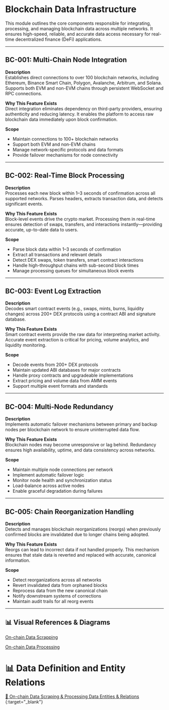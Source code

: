 # Blockchain Data Infrastructure

This module outlines the core components responsible for integrating, processing, and managing blockchain data across multiple networks. It ensures high-speed, reliable, and accurate data access necessary for real-time decentralized finance (DeFi) applications.

---

## BC-001: Multi-Chain Node Integration

**Description**  
Establishes direct connections to over 100 blockchain networks, including Ethereum, Binance Smart Chain, Polygon, Avalanche, Arbitrum, and Solana. Supports both EVM and non-EVM chains through persistent WebSocket and RPC connections.

**Why This Feature Exists**  
Direct integration eliminates dependency on third-party providers, ensuring authenticity and reducing latency. It enables the platform to access raw blockchain data immediately upon block confirmation.

**Scope**

- Maintain connections to 100+ blockchain networks
- Support both EVM and non-EVM chains
- Manage network-specific protocols and data formats
- Provide failover mechanisms for node connectivity

---

## BC-002: Real-Time Block Processing

**Description**  
Processes each new block within 1–3 seconds of confirmation across all supported networks. Parses headers, extracts transaction data, and detects significant events.

**Why This Feature Exists**  
Block-level events drive the crypto market. Processing them in real-time ensures detection of swaps, transfers, and interactions instantly—providing accurate, up-to-date data to users.

**Scope**

- Parse block data within 1–3 seconds of confirmation
- Extract all transactions and relevant details
- Detect DEX swaps, token transfers, smart contract interactions
- Handle high-throughput chains with sub-second block times
- Manage processing queues for simultaneous block events

---

## BC-003: Event Log Extraction

**Description**  
Decodes smart contract events (e.g., swaps, mints, burns, liquidity changes) across 200+ DEX protocols using a contract ABI and signature database.

**Why This Feature Exists**  
Smart contract events provide the raw data for interpreting market activity. Accurate event extraction is critical for pricing, volume analytics, and liquidity monitoring.

**Scope**

- Decode events from 200+ DEX protocols
- Maintain updated ABI databases for major contracts
- Handle proxy contracts and upgradeable implementations
- Extract pricing and volume data from AMM events
- Support multiple event formats and standards

---

## BC-004: Multi-Node Redundancy

**Description**  
Implements automatic failover mechanisms between primary and backup nodes per blockchain network to ensure uninterrupted data flow.

**Why This Feature Exists**  
Blockchain nodes may become unresponsive or lag behind. Redundancy ensures high availability, uptime, and data consistency across networks.

**Scope**

- Maintain multiple node connections per network
- Implement automatic failover logic
- Monitor node health and synchronization status
- Load-balance across active nodes
- Enable graceful degradation during failures

---

## BC-005: Chain Reorganization Handling

**Description**  
Detects and manages blockchain reorganizations (reorgs) when previously confirmed blocks are invalidated due to longer chains being adopted.

**Why This Feature Exists**  
Reorgs can lead to incorrect data if not handled properly. This mechanism ensures that stale data is reverted and replaced with accurate, canonical information.

**Scope**

- Detect reorganizations across all networks
- Revert invalidated data from orphaned blocks
- Reprocess data from the new canonical chain
- Notify downstream systems of corrections
- Maintain audit trails for all reorg events

---

## 📊 Visual References & Diagrams

<a href="https://miro.com/app/board/uXjVJbMT7pg=/?moveToWidget=3458764635454190177&cot=14" target="_blank"> On-chain Data Scrapping </a>

<a href="https://miro.com/app/board/uXjVJbMT7pg=/?moveToWidget=3458764635458959932&cot=14" target="_blank"> On-chain Data Processing </a>

# 📊 Data Definition and Entity Relations

[🔗 On-chain Data Scraping & Processing Data Entities & Relations ](../Data_Defination_Sheet/1-blockchain-data-infrastructure.md){:target="\_blank"}
